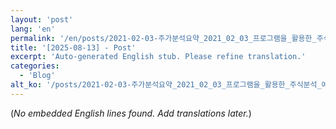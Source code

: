 ```yaml
---
layout: 'post'
lang: 'en'
permalink: '/en/posts/2021-02-03-주가분석요약_2021_02_03_프로그램을_활용한_주식분석_예상결과_11_05_12/'
title: '[2025-08-13] - Post'
excerpt: 'Auto-generated English stub. Please refine translation.'
categories:
  - 'Blog'
alt_ko: '/posts/2021-02-03-주가분석요약_2021_02_03_프로그램을_활용한_주식분석_예상결과_11_05_12/'
---
```


(*No embedded English lines found. Add translations later.*)

